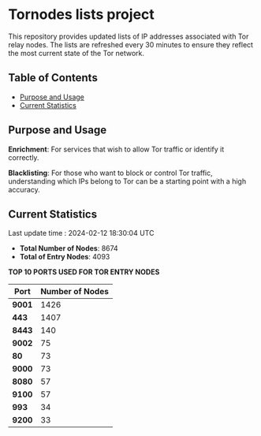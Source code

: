 # Tornodes lists project

This repository provides updated lists of IP addresses associated with Tor relay nodes. The lists are refreshed every 30 minutes to ensure they reflect the most current state of the Tor network.

## Table of Contents

- [Purpose and Usage](#purpose-and-usage)
- [Current Statistics](#current-statistics)


## Purpose and Usage

**Enrichment**: For services that wish to allow Tor traffic or identify it correctly.

**Blacklisting**: For those who want to block or control Tor traffic, understanding which IPs belong to Tor can be a starting point with a high accuracy.

## Current Statistics

Last update time : 2024-02-12 18:30:04 UTC

- **Total Number of Nodes**: 8674
- **Total of Entry Nodes**: 4093

**TOP 10 PORTS USED FOR TOR ENTRY NODES**

| **Port** | **Number of Nodes** |
|------|-----------------|
| **9001**   | 1426  |
| **443**   | 1407  |
| **8443**   | 140  |
| **9002**   | 75  |
| **80**   | 73  |
| **9000**   | 73  |
| **8080**   | 57  |
| **9100**   | 57  |
| **993**   | 34  |
| **9200**   | 33  |

